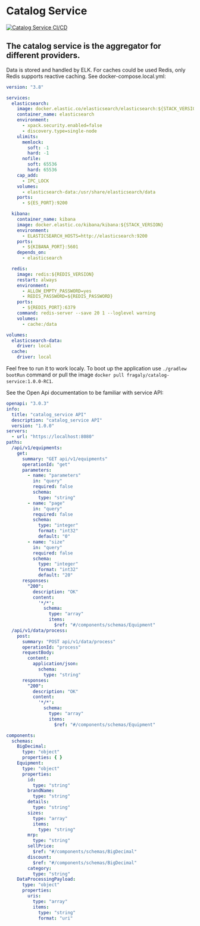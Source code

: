 # Catalog Service
[![Catalog Service CI/CD](https://github.com/fragaLY/catalog-service/actions/workflows/catalog-service.yml/badge.svg?branch=master)](https://github.com/fragaLY/catalog-service/actions/workflows/catalog-service.yml)

## The catalog service is the aggregator for different providers.

Data is stored and handled by ELK. For caches could be used Redis, only Redis supports reactive caching. See docker-compose.local.yml:

```yml
version: "3.8"

services:
  elasticsearch:
    image: docker.elastic.co/elasticsearch/elasticsearch:${STACK_VERSION}
    container_name: elasticsearch
    environment:
      - xpack.security.enabled=false
      - discovery.type=single-node
    ulimits:
      memlock:
        soft: -1
        hard: -1
      nofile:
        soft: 65536
        hard: 65536
    cap_add:
      - IPC_LOCK
    volumes:
      - elasticsearch-data:/usr/share/elasticsearch/data
    ports:
      - ${ES_PORT}:9200

  kibana:
    container_name: kibana
    image: docker.elastic.co/kibana/kibana:${STACK_VERSION}
    environment:
      - ELASTICSEARCH_HOSTS=http://elasticsearch:9200
    ports:
      - ${KIBANA_PORT}:5601
    depends_on:
      - elasticsearch

  redis:
    image: redis:${REDIS_VERSION}
    restart: always
    environment:
      - ALLOW_EMPTY_PASSWORD=yes
      - REDIS_PASSWORD=${REDIS_PASSWORD}
    ports:
      - ${REDIS_PORT}:6379
    command: redis-server --save 20 1 --loglevel warning
    volumes:
      - cache:/data

volumes:
  elasticsearch-data:
    driver: local
  cache:
    driver: local
```

Feel free to run it to work localy. 
To boot up the application use ```./gradlew bootRun``` command or pull the image ```docker pull fragaly/catalog-service:1.0.0-RC1```.

See the Open Api documentation to be familiar with service API:

```yaml
openapi: "3.0.3"
info:
  title: "catalog_service API"
  description: "catalog_service API"
  version: "1.0.0"
servers:
  - url: "https://localhost:8080"
paths:
  /api/v1/equipments:
    get:
      summary: "GET api/v1/equipments"
      operationId: "get"
      parameters:
        - name: "parameters"
          in: "query"
          required: false
          schema:
            type: "string"
        - name: "page"
          in: "query"
          required: false
          schema:
            type: "integer"
            format: "int32"
            default: "0"
        - name: "size"
          in: "query"
          required: false
          schema:
            type: "integer"
            format: "int32"
            default: "20"
      responses:
        "200":
          description: "OK"
          content:
            '*/*':
              schema:
                type: "array"
                items:
                  $ref: "#/components/schemas/Equipment"
  /api/v1/data/process:
    post:
      summary: "POST api/v1/data/process"
      operationId: "process"
      requestBody:
        content:
          application/json:
            schema:
              type: "string"
      responses:
        "200":
          description: "OK"
          content:
            '*/*':
              schema:
                type: "array"
                items:
                  $ref: "#/components/schemas/Equipment"

components:
  schemas:
    BigDecimal:
      type: "object"
      properties: { }
    Equipment:
      type: "object"
      properties:
        id:
          type: "string"
        brandName:
          type: "string"
        details:
          type: "string"
        sizes:
          type: "array"
          items:
            type: "string"
        mrp:
          type: "string"
        sellPrice:
          $ref: "#/components/schemas/BigDecimal"
        discount:
          $ref: "#/components/schemas/BigDecimal"
        category:
          type: "string"
    DataProcessingPayload:
      type: "object"
      properties:
        uris:
          type: "array"
          items:
            type: "string"
            format: "uri"
```

